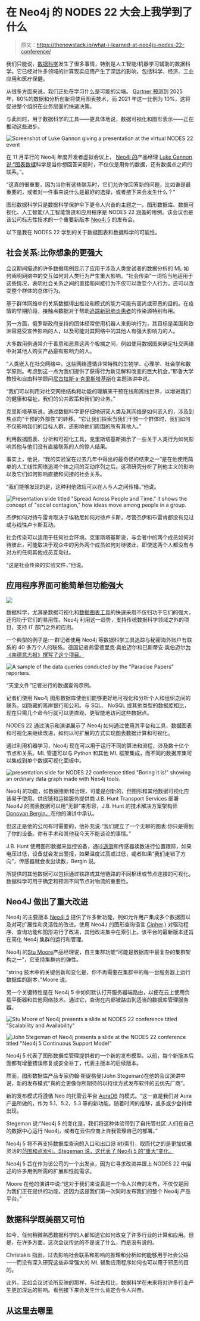 # 在 Neo4j 的 NODES 22 大会上我学到了什么

> 原文：<https://thenewstack.io/what-i-learned-at-neo4js-nodes-22-conference/>

我们只能说，[数据科学](https://thenewstack.io/why-data-jobs-are-hot-and-how-to-get-one/)发生了很多事情，特别是人工智能/机器学习辅助的数据科学。它已经对许多领域的计算现实应用产生了深远的影响，包括科学、经济、工业应用和医疗保健。

从很多方面来说，我们正处在学习什么是可能的尖端。 [Gartner 预测](https://www.gartner.com/en/newsroom/press-releases/2021-03-16-gartner-identifies-top-10-data-and-analytics-technologies-trends-for-2021)到 2025 年，80%的数据和分析创新将使用图表技术，而 2021 年这一比例为 10%，这将促进整个组织在业务层面的快速决策。

与此同时，用于数据科学的工具——更具体地说，数据可视化和图形表示——正在推动这些进步。

![Screenshot of Luke Gannon giving a presentation at the virtual NODES 22 event](img/d728a366df110c3a50707b797555c2fd.png)

在 11 月举行的 Neo4j 年度开发者虚拟会议上， [Neo4j 的](https://neo4j.com/?utm_content=inline-mention)产品经理 [Luke Gannon 说:“](https://www.linkedin.com/in/lukegannon)[图表数据](https://thenewstack.io/the-3-underrated-strengths-of-a-native-graph-database/)科学是当你想回答问题时，不仅仅是用你的数据，还有数据点之间的联系。”。

“这真的很重要，因为当你有这些联系时，它们允许你回答新的问题，比如谁是最重要的，或者对一件事来说什么是最好的选择，或者接下来会发生什么？"

图形数据科学只是数据科学保护伞下更令人兴奋的主题之一。图形数据库、数据可视化、人工智能/人工智能管道和应用程序是 NODES 22 涵盖的用例。该会议也是该公司标志性技术的一个重要新版本 [Neo4j 5](https://neo4j.com/product/neo4j-graph-database/whats-new-neo4j-5/) 的发布会。

以下是我在 NODES 22 学到的关于数据图表和数据科学的可能性。

## 社会关系:比你想象的更强大

会议期间描述的许多数据用例显示了应用于涉及人类受试者的数据分析的 ML 如何阐明网络中的交互如何对人类行为产生重大影响。“社会传染”一词恰当地适用于这些情况，表明社会关系之间的直接和间接行为不仅可以改变个人行为，还可以改变整个群体的总体行为。

基于群体网络中的关系数据得出推论和模式的能力可能有高尚或邪恶的目的。在疫情的早期阶段，接触点数据对于帮助[追踪新冠肺炎患者](https://thenewstack.io/the-challenges-to-building-a-predictive-covid-19-model/)的传染源特别有用。

另一方面，俄罗斯政府支持的团体经常使用机器人来影响行为，其目标是美国和欧洲容易受宣传影响的人，以及可能对其网络中的其他人有强大影响力的人。

大多数用例通常介于善意和恶意这两个极端之间，例如使用数据图来确定社交网络中对其他人购买产品最有影响力的人。

“人类嵌入在社交网络中。这些网络遵循非常特殊的生物学、心理学、社会学和数学原则。考虑到这一点为我们提供了获得行为新见解和改变的巨大机会，”耶鲁大学教授和自由科学顾问[尼古拉斯·a·克里斯塔基斯](https://www.linkedin.com/in/nicholas-christakis-07a01ba5/)在主题演讲中说。

“我们可以利用对社交网络结构和功能的理解来干预在线和离线世界，以增进我们的健康和福祉，我们的公共政策和我们的业务。”

克里斯塔基斯说，通过数据科学更仔细地研究人类及其网络是如何嵌入的，涉及到焦点向“干预的外部性”的转移。“它让我们探索当我们干预一个群体时，我们如何不仅影响我们的目标人群，还影响他们周围的所有其他人。”

利用数据图表、分析和可视化工具，克里斯塔基斯揭示了一些关于人类行为如何影响其他与他们没有直接联系的人的惊人结果。

事实上，他说，“我的实验室在过去几年中得出的最奇怪的结果之一”是在他使用简单的人工线性网络追溯个体之间的互动序列之后。这项研究分析了利他主义的影响以及它们如何影响直接和间接的社会关系。

“我们能够发现的是，这种利他效应可以在人与人之间传播，”他说。

![Presentation slide titled "Spread Across People and Time." it shows the concept of "social contagion," how ideas move among people in a group.](img/577eee9e07b47b732d85df97e186fd59.png)

杰伊如何对待布雷肯取决于埃勒尼如何对待卢卡斯，尽管杰伊和布雷肯都没有见过或与线性卢卡斯互动。

社会传染可以适用于任何社会环境。克里斯塔基斯说，与会者中的两个成员如何对待彼此，可能取决于观众中的另外两个成员如何对待彼此，即使这两个人都没有与对方的任何其他成员互动过。

“这是社会传染的实验文件，”他说。

## 应用程序界面可能简单但功能强大

![](img/424069938baceb84ea3e4e5af4c6b6e8.png)

数据科学，尤其是数据可视化和[数据图表工具](https://thenewstack.io/illuminating-the-anonymous-with-neo4js-graph-database/)的快速采用不仅归功于它们的强大，还归功于它们的易用性。Neo4j 利用这一趋势，支持传统数据科学领域之外的项目，支持 IT 部门之外的应用。

一个典型的例子是:一群记者使用 Neo4j 等数据科学工具追踪与秘密海外账户有联系的 40 多万个人的联系。德国记者弗雷德里克·奥伯迈尔和巴斯蒂安·奥伯迈尔[为《南德意志报》撰写了这个项目。](http://bastianobermayer.de/)

![A sample of the data queries conducted by the "Paradise Papers" reporters.](img/fd454805dd9308ada626289a3124ba9c.png)

“天堂文件”记者进行的数据查询示例。

记者们使用 Neo4j 图形数据库使他们能够更好地可视化和分析个人和组织之间的联系，如隐藏的离岸银行和公司。与 SQL、 NoSQL 或其他类型的数据库相比，现在只需几个命令行就可以更直观、更智能地访问这些数据点。

NODES 22 通过演示和演讲展示了 Neo4j 如何通过使用其平台和工具、数据图表和可视化来继续改进，如何以可扩展的方式实现图表数据计算和可视化。

通过利用机器学习，Neo4j 现在可以用于运行不同的算法和流程，涉及数十亿个节点和关系。ML 管道可以与 Python 和其他 ML 框架集成，而不同的数据库集可以集成到单个数据可视化面板中。

![presentation slide for NODES 22 conference titled "Boring it is!" showing an ordinary data graph made with Neo4j tools.](img/5029bbda67d4837f125e4ecb5be15d5c.png)

Neo4j 的功能，如数据推断和治理，可能是创新的，但图形和其他数据可视化应该易于使用。供应链和运输服务提供商 J.B. Hunt Transport Services 部署 Neo4J 的图表数据可以用“无聊”来形容，J.B. Hunt 的技术解决方案架构师 [Donovan Bergin、](https://www.linkedin.com/in/donovan-bergin)在他的演讲中承认。

但这正是他的公司有时需要的，他补充说:“我们建立了一个无聊的图表:你只是得到了你的设备。你有手术和其他我今天不能谈论的事情。”

J.B. Hunt 使用图形数据来监控设备，通过[遥测](https://thenewstack.io/linux-foundation-introduces-a-telemetry-policy-for-all-projects/)和传感器读数进行位置跟踪，如果电压过低，设备就会发出警报，如果温度过高或过低，或者如果“我们走错了方向”，传感器就会发出读数，Bergin 说。

所提供的其他数据可以包括通过铁路或其他链路的不同枢纽或节点连接的可视化。数据科学可用于确定和预测不同节点对物流的重要性。

## Neo4J 做出了重大改进

Neo4j 的主要版本 [Neo4j 5](https://neo4j.com/product/neo4j-graph-database/whats-new-neo4j-5/) 提供了许多新功能，例如允许用户集成多个数据图以及对可扩展性和灵活性的改进。使用 Neo4J 的图形查询语言 [Cipher](https://neo4j.com/docs/getting-started/current/cypher-intro/#:~:text=Cypher%20is%20Neo4j's%20graph%20query,how%20to%20go%20get%20it).) 对驱动程序、查询功能和图形进行了改进，其他改进集中在索引上。该平台的最新版本还旨在简化 Neo4j 集群的运行和管理。

Neo4j 的[Stu Moore](https://www.linkedin.com/in/stujamesmoore)产品经理说，自主集群功能“可能是数据库中最复杂的集群架构之一”，它支持集群内的弹性。

“string 技术中的关键创新和变化是，你不再需要在集群中的每一台服务器上运行数据库的副本，”Moore 说。

另一个关键特性是在 Neo4j 5 中如何默认打开服务器端路由，以便在云上使用负载平衡器和其他网络技术。通过它，查询在内部被路由到适当的数据库管理服务器。

![Stu Moore of Neo4j presents a slide at NODES 22 conference titled "Scalability and Availability"](img/29d1a7a546f331e0f7e38e05bf8076c1.png)

![John Stegeman of Neo4j presents a slide at the NODES 22 conference titled "Neo4j 5 Continuous Support Model"](img/cc1e52d8849279f84e62e272170b49d1.png)

Neo4j 5 代表了图形数据库管理提供者的一个新的发布模型。以前，每个新版本后面都有增量错误修复或安全补丁，代表主版本的后续版本。

然而，图形数据库产品专家约翰·斯缇格曼(John Stegeman)在他的会议演讲中说，新的发布模式“真的会更像你所期待的以持续方式发布软件的云优先厂商”。

新的发布模式将遵循 Neo 的托管云平台 [AuraDB](https://neo4j.com/cloud/platform/aura-graph-database/) 的模式。“这一直是我们对 Aura 产品所做的，作为 5.1、5.2、5.3 等的新功能。随着时间的推移，或多或少会持续出现。

Stegeman 说:“Neo4j 5 的变化是，我们将这种体验带到了自托管社区:人们在自己的数据中心运行 Neo4j，或者在云供应商上自我管理自己的部署。”

Neo4j 5 将不再支持数据库查询的入口和出口(B 树)索引，取而代之的是更加优雅灵活的[范围和点索引。Stegeman 说，这代表了 Neo4j 5 的“重大”变化。](https://neo4j.com/docs/cypher-manual/current/query-tuning/indexes/)

Neo4j 5 旨在作为该公司的一个出发点，因为它寻求改进并跟上 NODES 22 中描述的许多用例所需的扩展和性能需求。

Moore 在他的演讲中说:“这对于我们来说真是一个令人兴奋的发布，不仅仅是因为我们正在提供的功能，还因为这是我们第一次同时发布我们的整个 Neo4j 产品平台。”

## 数据科学既美丽又可怕

如今，任何稍微熟悉数据科学的人都知道它如何改变了许多行业的计算和应用。但是，在许多方面，这次会议传达的不是说了什么，而是没有说的。

Christakis 指出，过去影响社会联系和影响的推理和分析如何能够用于社会公益——而没有深入研究这些非常强大的 ML 辅助应用程序如何也可以用于邪恶的目的。

此外，正如会议讨论所反映的那样，与过去相比，数据科学在未来将对许多行业产生更加深远的影响。看到接下来会发生什么肯定会令人兴奋。

## 从这里去哪里

<svg xmlns:xlink="http://www.w3.org/1999/xlink" viewBox="0 0 68 31" version="1.1"><title>Group</title> <desc>Created with Sketch.</desc></svg>